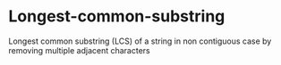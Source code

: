 # Longest-common-substring
Longest common substring (LCS) of a string in non contiguous case by removing multiple adjacent characters
